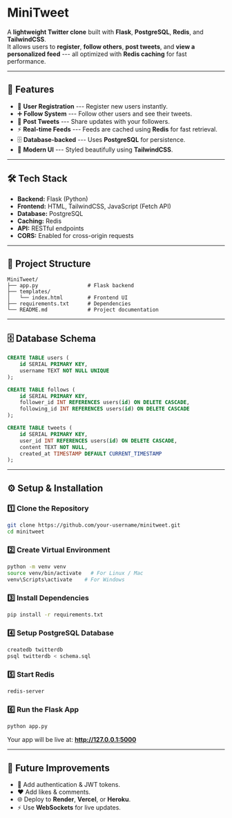 # MiniTweet

A **lightweight Twitter clone** built with **Flask**, **PostgreSQL**,
**Redis**, and **TailwindCSS**.\
It allows users to **register**, **follow others**, **post tweets**, and
**view a personalized feed** --- all optimized with **Redis caching**
for fast performance.

------------------------------------------------------------------------

## 🚀 Features

-   👤 **User Registration** --- Register new users instantly.
-   ➕ **Follow System** --- Follow other users and see their tweets.
-   📝 **Post Tweets** --- Share updates with your followers.
-   ⚡ **Real-time Feeds** --- Feeds are cached using **Redis** for fast
    retrieval.
-   🗄 **Database-backed** --- Uses **PostgreSQL** for persistence.
-   🎨 **Modern UI** --- Styled beautifully using **TailwindCSS**.

------------------------------------------------------------------------

## 🛠️ Tech Stack

-   **Backend:** Flask (Python)
-   **Frontend:** HTML, TailwindCSS, JavaScript (Fetch API)
-   **Database:** PostgreSQL
-   **Caching:** Redis
-   **API:** RESTful endpoints
-   **CORS:** Enabled for cross-origin requests

------------------------------------------------------------------------

## 📂 Project Structure

    MiniTweet/
    ├── app.py                # Flask backend
    ├── templates/
    │   └── index.html        # Frontend UI
    ├── requirements.txt      # Dependencies
    └── README.md             # Project documentation

------------------------------------------------------------------------

## 🗄️ Database Schema

``` sql
CREATE TABLE users (
    id SERIAL PRIMARY KEY,
    username TEXT NOT NULL UNIQUE
);

CREATE TABLE follows (
    id SERIAL PRIMARY KEY,
    follower_id INT REFERENCES users(id) ON DELETE CASCADE,
    following_id INT REFERENCES users(id) ON DELETE CASCADE
);

CREATE TABLE tweets (
    id SERIAL PRIMARY KEY,
    user_id INT REFERENCES users(id) ON DELETE CASCADE,
    content TEXT NOT NULL,
    created_at TIMESTAMP DEFAULT CURRENT_TIMESTAMP
);
```

------------------------------------------------------------------------

## ⚙️ Setup & Installation

### 1️⃣ Clone the Repository

``` bash
git clone https://github.com/your-username/minitweet.git
cd minitweet
```

### 2️⃣ Create Virtual Environment

``` bash
python -m venv venv
source venv/bin/activate   # For Linux / Mac
venv\Scripts\activate    # For Windows
```

### 3️⃣ Install Dependencies

``` bash
pip install -r requirements.txt
```

### 4️⃣ Setup PostgreSQL Database

``` bash
createdb twitterdb
psql twitterdb < schema.sql
```

### 5️⃣ Start Redis

``` bash
redis-server
```

### 6️⃣ Run the Flask App

``` bash
python app.py
```

Your app will be live at: **http://127.0.0.1:5000**

------------------------------------------------------------------------

## 🔮 Future Improvements

-   🔑 Add authentication & JWT tokens.
-   ❤️ Add likes & comments.
-   🌐 Deploy to **Render**, **Vercel**, or **Heroku**.
-   ⚡ Use **WebSockets** for live updates.

